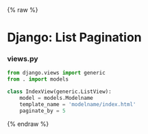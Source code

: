 {% raw %}

# Django: List Pagination

### views.py
```python
from django.views import generic
from . import models

class IndexView(generic.ListView):
    model = models.Modelname
    template_name = 'modelname/index.html'
    paginate_by = 5
```

{% endraw %}

